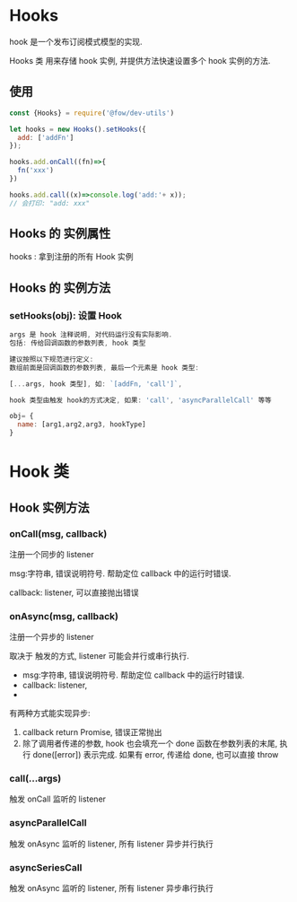 # Hooks

hook 是一个发布订阅模式模型的实现.

Hooks 类 用来存储 hook 实例, 并提供方法快速设置多个 hook 实例的方法.

## 使用

```js
const {Hooks} = require('@fow/dev-utils')

let hooks = new Hooks().setHooks({
  add: ['addFn']
});

hooks.add.onCall((fn)=>{
  fn('xxx')
})

hooks.add.call((x)=>console.log('add:'+ x));
// 会打印: "add: xxx"
```

## Hooks 的 实例属性

hooks : 拿到注册的所有 Hook 实例

## Hooks 的 实例方法

### setHooks(obj): 设置 Hook

```js
args 是 hook 注释说明, 对代码运行没有实际影响.
包括: 传给回调函数的参数列表, hook 类型

建议按照以下规范进行定义: 
数组前面是回调函数的参数列表, 最后一个元素是 hook 类型:

[...args, hook 类型], 如: `[addFn, 'call']`,

hook 类型由触发 hook的方式决定, 如果: 'call', 'asyncParallelCall' 等等

obj= {
  name: [arg1,arg2,arg3, hookType]
}

```

# Hook 类

## Hook 实例方法

### onCall(msg, callback)
注册一个同步的 listener

msg:字符串,  错误说明符号. 帮助定位 callback 中的运行时错误.

callback: listener, 可以直接抛出错误


### onAsync(msg, callback)
注册一个异步的 listener

取决于 触发的方式, listener 可能会并行或串行执行. 

- msg:字符串,  错误说明符号. 帮助定位 callback 中的运行时错误.
- callback: listener,
- 
有两种方式能实现异步:
1. callback return Promise, 错误正常抛出
2. 除了调用者传递的参数, hook 也会填充一个 done 函数在参数列表的末尾, 执行 done([error]) 表示完成. 如果有 error, 传递给 done, 也可以直接 throw 

### call(...args) 

触发 onCall 监听的 listener


### asyncParallelCall

触发 onAsync 监听的 listener, 所有 listener 异步并行执行

### asyncSeriesCall

触发 onAsync 监听的 listener, 所有 listener 异步串行执行